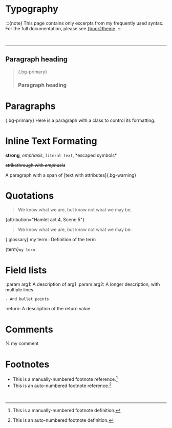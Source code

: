 # Typography

:::{note}
This page contains only excerpts from my frequently used syntax. For the full documentation, please see [{book}theme](https://sphinx-book-theme.readthedocs.io/en/latest/tutorials/get-started.html).
:::

<br>

***

## Paragraph heading

> {.bg-primary}
> ### Paragraph heading


# Paragraphs

{.bg-primary}
Here is a paragraph with a class to control its formatting.



# Inline Text Formating

**strong**, _emphasis_, `literal text`, \*escaped symbols\*

~~strikethrough with *emphasis*~~

A paragraph with a span of [text with attributes]{.bg-warning}


# Quotations

> We know what we are, but know not what we may be.

{attribution="Hamlet act 4, Scene 5"}
> We know what we are, but know not what we may be.

{.glossary}
my term
: Definition of the term


{term}`my term`

# Field lists

:param arg1: A description of arg1
:param arg2: A longer description,
    with multiple lines.

    - And bullet points
:return: A description of the return value

# Comments

\% my comment

# Footnotes

- This is a manually-numbered footnote reference.[^3]
- This is an auto-numbered footnote reference.[^myref]

[^myref]: This is an auto-numbered footnote definition.
[^3]: This is a manually-numbered footnote definition.



<div style="width: 1200px">&nbsp;</div>